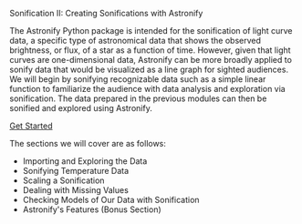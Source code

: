 Sonification II: Creating Sonifications with Astronify

The Astronify Python package is intended for the sonification of light curve data, a specific type of astronomical data that shows the observed brightness, or flux, of a star as a function of time. However, given that light curves are one-dimensional data, Astronify can be more broadly applied to sonify data that would be visualized as a line graph for sighted audiences. We will begin by sonifying recognizable data such as a simple linear function to familiarize the audience with data analysis and exploration via sonification. The data prepared in the previous modules can then be sonified and explored using Astronify.

[Get Started](sections/installation.md)  

The sections we will cover are as follows:
- Importing and Exploring the Data
- Sonifying Temperature Data
- Scaling a Sonification
- Dealing with Missing Values
- Checking Models of Our Data with Sonification
- Astronify's Features (Bonus Section)
